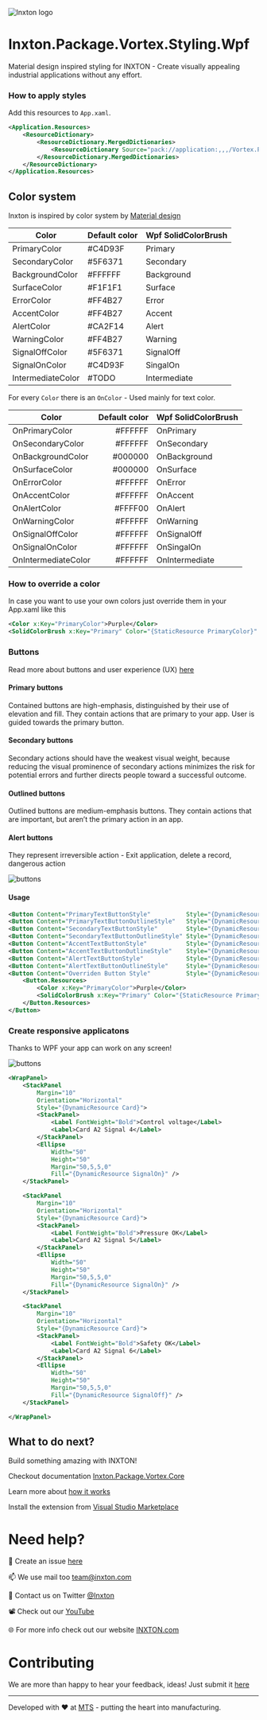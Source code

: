 ![Inxton logo](/common/assets/logo.png)

# Inxton.Package.Vortex.Styling.Wpf

Material design inspired styling for INXTON - Create visually appealing industrial applications without any effort.

### How to apply styles

Add this resources to `App.xaml`.

~~~xml
<Application.Resources>
    <ResourceDictionary>
        <ResourceDictionary.MergedDictionaries>
            <ResourceDictionary Source="pack://application:,,,/Vortex.Presentation.Styling.Wpf;component/VortexStyle.xaml" />
        </ResourceDictionary.MergedDictionaries>
    </ResourceDictionary>
</Application.Resources>
~~~

## Color system

Inxton is inspired by color system by [Material design](https://www.material.io/design/color/the-color-system.html#color-theme-creation)

| Color             | Default color | Wpf SolidColorBrush |
| -------------     | -----         |-----                |
| PrimaryColor      | #C4D93F       |Primary              |
| SecondaryColor    | #5F6371       |Secondary            |
| BackgroundColor   | #FFFFFF       |Background           |
| SurfaceColor      | #F1F1F1       |Surface              |
| ErrorColor        | #FF4B27       |Error                |
| AccentColor       | #FF4B27       |Accent               |
| AlertColor        | #CA2F14       |Alert                |
| WarningColor      | #FF4B27       |Warning              |
| SignalOffColor    | #5F6371       |SignalOff            |
| SignalOnColor     | #C4D93F       |SingalOn             |
| IntermediateColor | #TODO         |Intermediate         |

For every `Color` there is an `OnColor` - Used mainly for text color. 

| Color               | Default color | Wpf SolidColorBrush |
| -------------       | -----:        |-----                |
| OnPrimaryColor      | #FFFFFF       |OnPrimary            |
| OnSecondaryColor    | #FFFFFF       |OnSecondary          |
| OnBackgroundColor   | #000000       |OnBackground         |
| OnSurfaceColor      | #000000       |OnSurface            |
| OnErrorColor        | #FFFFFF       |OnError              |
| OnAccentColor       | #FFFFFF       |OnAccent             |
| OnAlertColor        | #FFFF00       |OnAlert              |
| OnWarningColor      | #FFFFFF       |OnWarning            |
| OnSignalOffColor    | #FFFFFF       |OnSignalOff          |
| OnSignalOnColor     | #FFFFFF       |OnSingalOn           |
| OnIntermediateColor | #FFFFFF       |OnIntermediate       |

### How to override a color

In case you want to use your own colors just override them in your App.xaml like this
~~~XML
<Color x:Key="PrimaryColor">Purple</Color>
<SolidColorBrush x:Key="Primary" Color="{StaticResource PrimaryColor}" />
~~~

### Buttons

Read more about buttons and user experience (UX) [here](https://uxplanet.org/primary-secondary-action-buttons-c16df9b36150)       

#### Primary buttons
Contained buttons are high-emphasis, distinguished by their use of elevation and fill. They contain actions that are primary to your app. User is guided towards the primary button.

#### Secondary buttons
Secondary actions should have the weakest visual weight, because reducing the visual prominence of secondary actions minimizes the risk for potential errors and further directs people toward a successful outcome.


#### Outlined buttons
Outlined buttons are medium-emphasis buttons. They contain actions that are important, but aren’t the primary action in an app.


#### Alert buttons 
They represent irreversible action - Exit application, delete a record, dangerous action


![buttons](./assets/inxton_styling.png)
#### Usage
~~~xml
<Button Content="PrimaryTextButtonStyle"          Style="{DynamicResource PrimaryTextButtonStyle}"          />
<Button Content="PrimaryTextButtonOutlineStyle"   Style="{DynamicResource PrimaryTextButtonOutlineStyle}"   />
<Button Content="SecondaryTextButtonStyle"        Style="{DynamicResource SecondaryTextButtonStyle}"        />
<Button Content="SecondaryTextButtonOutlineStyle" Style="{DynamicResource SecondaryTextButtonOutlineStyle}" />
<Button Content="AccentTextButtonStyle"           Style="{DynamicResource AccentTextButtonStyle}"           />
<Button Content="AccentTextButtonOutlineStyle"    Style="{DynamicResource AccentTextButtonOutlineStyle}"    />
<Button Content="AlertTextButtonStyle"            Style="{DynamicResource AlertTextButtonStyle}"            />
<Button Content="AlertTextButtonOutlineStyle"     Style="{DynamicResource AlertTextButtonOutlineStyle}"     />
<Button Content="Overriden Button Style"          Style="{DynamicResource PrimaryTextButtonStyle}">
    <Button.Resources>
        <Color x:Key="PrimaryColor">Purple</Color>
        <SolidColorBrush x:Key="Primary" Color="{StaticResource PrimaryColor}" />
    </Button.Resources>
</Button>
~~~

### Create responsive applicatons

Thanks to WPF your app can work on any screen!

![buttons](./assets/responsive_design.gif)

~~~xml
<WrapPanel>
    <StackPanel
        Margin="10"
        Orientation="Horizontal"
        Style="{DynamicResource Card}">
        <StackPanel>
            <Label FontWeight="Bold">Control voltage</Label>
            <Label>Card A2 Signal 4</Label>
        </StackPanel>
        <Ellipse
            Width="50"
            Height="50"
            Margin="50,5,5,0"
            Fill="{DynamicResource SignalOn}" />
    </StackPanel>

    <StackPanel
        Margin="10"
        Orientation="Horizontal"
        Style="{DynamicResource Card}">
        <StackPanel>
            <Label FontWeight="Bold">Pressure OK</Label>
            <Label>Card A2 Signal 5</Label>
        </StackPanel>
        <Ellipse
            Width="50"
            Height="50"
            Margin="50,5,5,0"
            Fill="{DynamicResource SignalOn}" />
    </StackPanel>

    <StackPanel
        Margin="10"
        Orientation="Horizontal"
        Style="{DynamicResource Card}">
        <StackPanel>
            <Label FontWeight="Bold">Safety OK</Label>
            <Label>Card A2 Signal 6</Label>
        </StackPanel>
        <Ellipse
            Width="50"
            Height="50"
            Margin="50,5,5,0"
            Fill="{DynamicResource SignalOff}" />
    </StackPanel>

</WrapPanel>
~~~


## What to do next?

Build something amazing with INXTON!


Checkout documentation  [Inxton.Package.Vortex.Core](https://github.com/Inxton/documentation)

Learn more about [how it works](Inxton.Vortex.Presentation.Wpf/README.md)

Install the extension from [Visual Studio Marketplace](https://marketplace.visualstudio.com/items?itemName=Inxton.InxtonVortexBuilderExtensionPre)

# Need help?

🧪 Create an issue [here](https://github.com/Inxton/Feedback/issues/new/choose)

📫 We use mail too team@inxton.com 

🐤 Contact us on Twitter [@Inxton](https://twitter.com/inxtonteam)

📽 Check out our [YouTube](https://www.youtube.com/channel/UCB3EcnWyLSsV5gqSt8PRDXA/featured)

🌐 For more info check out our website [INXTON.com](https://www.inxton.com/)


# Contributing

We are more than happy to hear your feedback, ideas!
Just submit it [here](https://github.com/Inxton/Feedback/issues/new/choose)  

---
Developed with ♥ at [MTS](https://www.mts.sk/en) - putting the heart into manufacturing.
